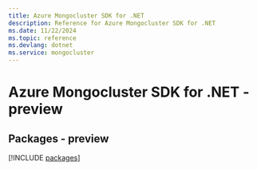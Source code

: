 ```yaml
---
title: Azure Mongocluster SDK for .NET
description: Reference for Azure Mongocluster SDK for .NET
ms.date: 11/22/2024
ms.topic: reference
ms.devlang: dotnet
ms.service: mongocluster
---
```

# Azure Mongocluster SDK for .NET - preview
## Packages - preview
[!INCLUDE [packages](mongocluster-index.md)]
